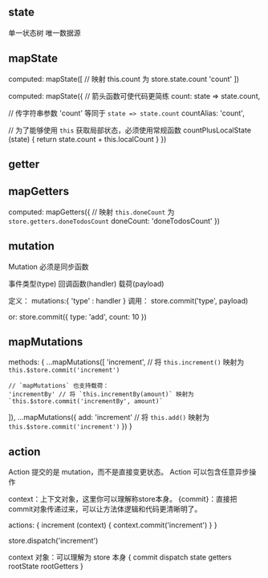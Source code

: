 ## state
单一状态树
唯一数据源

## mapState

computed: mapState([
  // 映射 this.count 为 store.state.count
  'count'
])

computed: mapState({
  // 箭头函数可使代码更简练
  count: state => state.count,

  // 传字符串参数 'count' 等同于 `state => state.count`
  countAlias: 'count',

  // 为了能够使用 `this` 获取局部状态，必须使用常规函数
  countPlusLocalState (state) {
    return state.count + this.localCount
  }
})

## getter

## mapGetters
computed: mapGetters({
  // 映射 `this.doneCount` 为 `store.getters.doneTodosCount`
  doneCount: 'doneTodosCount'
})

## mutation
Mutation 必须是同步函数

事件类型(type)
回调函数(handler)
载荷(payload)

定义：
mutations:{
  <string>'type' : <function>handler
}
调用：
store.commit('type', <object>payload)

or:
store.commit({
  type: 'add',
  count: 10
})

## mapMutations
methods: {
  ...mapMutations([
    'increment', // 将 `this.increment()` 映射为 `this.$store.commit('increment')`

    // `mapMutations` 也支持载荷：
    'incrementBy' // 将 `this.incrementBy(amount)` 映射为 `this.$store.commit('incrementBy', amount)`
  ]),
  ...mapMutations({
    add: 'increment' // 将 `this.add()` 映射为 `this.$store.commit('increment')`
  })
}

## action


Action 提交的是 mutation，而不是直接变更状态。
Action 可以包含任意异步操作


context：上下文对象，这里你可以理解称store本身。
{commit}：直接把commit对象传递过来，可以让方法体逻辑和代码更清晰明了。


actions: {
  increment (context) {
    context.commit('increment')
  }
}

store.dispatch('increment')

context 对象：可以理解为 store 本身
{
  commit
  dispatch
  state
  getters
  rootState
  rootGetters
}